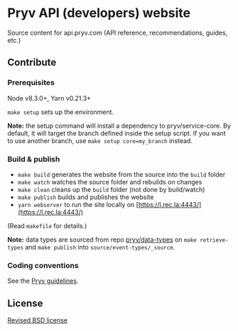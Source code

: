 # Pryv API (developers) website

Source content for api.pryv.com (API reference, recommendations, guides, etc.)


## Contribute

### Prerequisites

Node v8.3.0+, Yarn v0.21.3+

`make setup` sets up the environment.

**Note:** the setup command will install a dependency to pryv/service-core.
By default, it will target the branch defined inside the setup script.
If you want to use another branch, use `make setup core=my_branch` instead.

### Build & publish

- `make build` generates the website from the source into the `build` folder
- `make watch` watches the source folder and rebuilds on changes
- `make clean` cleans up the `build` folder (not done by build/watch)
- `make publish` builds and publishes the website
- `yarn webserver` to run the site locally on [https://l.rec.la:4443/](https://l.rec.la:4443/)

(Read `makefile` for details.)

**Note:** data types are sourced from repo [pryv/data-types](https://github.com/pryv/data-types) on `make retrieve-types` and `make publish` into `source/event-types/_source`.


### Coding conventions

See the [Pryv guidelines](http://pryv.github.io/guidelines/).


## License

[Revised BSD license](https://github.com/pryv/documents/blob/master/license-bsd-revised.md)
